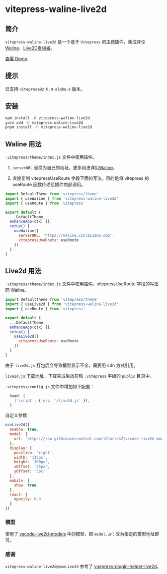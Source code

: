 # vitepress-waline-live2d

## 简介

`vitepress-waline-live2d` 是一个基于 `Vitepress` 的主题插件，集成评论[Waline](https://waline.js.org)、[Live2D看板娘](https://www.live2d.com/zh-CHS/)。

[查看 Demo](https://b1.davidingplus.cn/guide/)

## 提示
已支持 `vitepress@2.0.0-alpha.6` 版本。

## 安装

```bash
npm install -D vitepress-waline-live2d
yarn add -D vitepress-waline-live2d
pnpm install -D vitepress-waline-live2d
```

## Waline 用法

`.vitepress/theme/index.js` 文件中使用插件。

1. `serverURL` 替换为自己的地址，更多用法详见[Waline](https://waline.js.org)。

2. 直接复制 vitepressUseRoute 字段下面的写法。目的是将 vitepress 的 useRoute 函数传递给插件内部调用。

```js
import DefaultTheme from 'vitepress/theme'
import { useWaline } from 'vitepress-waline-live2d'
import { useRoute } from 'vitepress'

export default {
  ...DefaultTheme,
  enhanceApp(ctx) {},
  setup() {
    useWaline({
      serverURL: 'https://waline.xinlei3166.com',
      vitepressUseRoute: useRoute
    })
  }
}
```

## Live2d 用法

`.vitepress/theme/index.js` 文件中使用插件。vitepressUseRoute 字段的写法同 Waline。

```js
import DefaultTheme from 'vitepress/theme'
import { useLive2d } from 'vitepress-waline-live2d'
import { useRoute } from 'vitepress'

export default {
  ...DefaultTheme,
  enhanceApp(ctx) {},
  setup() {
    useLive2d({
      vitepressUseRoute: useRoute
    })
  }
}
```

由于 `live2d.js` 打包后会导致模型显示不全，需要用 cdn 方式引用。

`live2d.js` [下载地址](https://github.com/DavidingPlus/vitepress-waline-live2d/blob/master/docs/public/live2d.js)，下载完成后放在和 `.vitepress` 平级的 `public` 目录中。

`.vitepress/config.js` 文件中增加如下配置：

```js
  head: [
    ['script', { src: '/live2d.js' }],
  ]
```

自定义参数

```js
useLive2d({
  enable: true,
  model: {
    url: 'https://raw.githubusercontent.com/iCharlesZ/vscode-live2d-models/master/model-library/hibiki/hibiki.model.json'
  },
  display: {
    position: 'right',
    width: '135px',
    height: '300px',
    xOffset: '35px',
    yOffset: '5px'
  },
  mobile: {
    show: true
  },
  react: {
    opacity: 0.8
  }
})
```

### 模型

使用了 [vscode-live2d-models](https://github.com/iCharlesZ/vscode-live2d-models#url) 中的模型，把 `model.url` 改为指定的模型地址即可。


### 感谢

`vitepress-waline-live2d@useLive2d` 参考了 [vuepress-plugin-helper-live2d](https://github.com/JoeyBling/vuepress-plugin-helper-live2d)。


